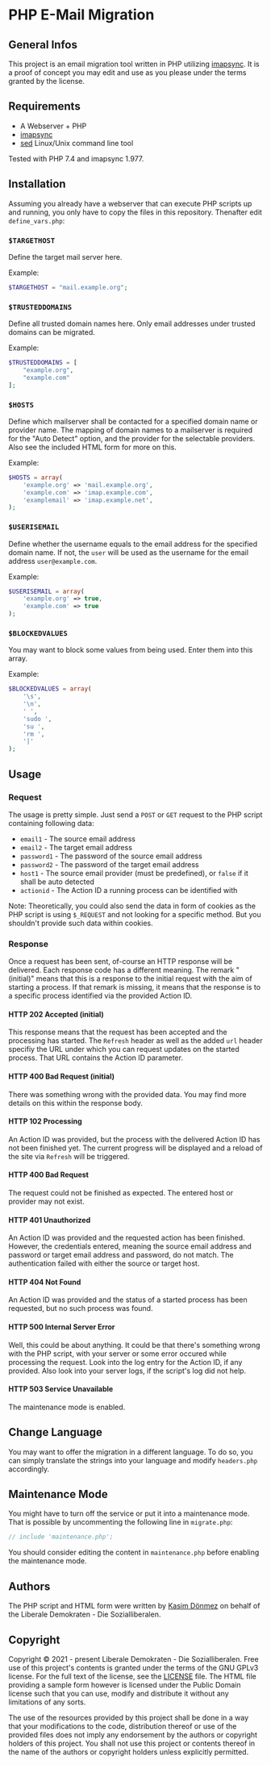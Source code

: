 # PHP E-Mail Migration

## General Infos
This project is an email migration tool written in PHP utilizing [imapsync](https://github.com/imapsync/imapsync). It is a proof of concept you may edit and use as you please under the terms granted by the license.


## Requirements

* A Webserver + PHP
* [imapsync](https://github.com/imapsync/imapsync)
* [sed](https://en.wikipedia.org/wiki/Sed) Linux/Unix command line tool

Tested with PHP 7.4 and imapsync 1.977.

## Installation
Assuming you already have a webserver that can execute PHP scripts up and running, you only have to copy the files in this repository. Thenafter edit `define_vars.php`:

### `$TARGETHOST`
Define the target mail server here.

Example:

```php
$TARGETHOST = "mail.example.org";
```

### `$TRUSTEDDOMAINS`
Define all trusted domain names here. Only email addresses under trusted domains can be migrated.

Example:

```php
$TRUSTEDDOMAINS = [
    "example.org",
    "example.com"
];
```

### `$HOSTS`
Define which mailserver shall be contacted for a specified domain name or provider name. The mapping of domain names to a mailserver is required for the "Auto Detect" option, and the provider for the selectable providers. Also see the included HTML form for more on this.

Example:

```php
$HOSTS = array(
    'example.org' => 'mail.example.org',
    'example.com' => 'imap.example.com',
    'examplemail' => 'imap.example.net',
);
```

### `$USERISEMAIL`
Define whether the username equals to the email address for the specified domain name. If not, the `user` will be used as the username for the email address `user@example.com`.

Example:

```php
$USERISEMAIL = array(
    'example.org' => true,
    'example.com' => true
);
```

### `$BLOCKEDVALUES`
You may want to block some values from being used. Enter them into this array.

Example:

```php
$BLOCKEDVALUES = array(
    '\s',
    '\n',
    ' ',
    'sudo ',
    'su ',
    'rm ',
    '|'
);
```

## Usage
### Request
The usage is pretty simple. Just send a `POST` or `GET` request to the PHP script containing following data:

* `email1` - The source email address
* `email2` - The target email address
* `password1` - The password of the source email address
* `password2` - The password of the target email address
* `host1` - The source email provider (must be predefined), or `false` if it shall be auto detected
* `actionid` - The Action ID a running process can be identified with

Note: Theoretically, you could also send the data in form of cookies as the PHP script is using `$_REQUEST` and not looking for a specific method. But you shouldn't provide such data within cookies.

### Response
Once a request has been sent, of-course an HTTP response will be delivered. Each response code has a different meaning. The remark "(initial)" means that this is a response to the initial request with the aim of starting a process. If that remark is missing, it means that the response is to a specific process identified via the provided Action ID.

#### HTTP 202 Accepted (initial)
This response means that the request has been accepted and the processing has started. The `Refresh` header as well as the added `url` header specifiy the URL under which you can request updates on the started process. That URL contains the Action ID parameter.

#### HTTP 400 Bad Request (initial)
There was something wrong with the provided data. You may find more details on this within the response body.

#### HTTP 102 Processing
An Action ID was provided, but the process with the delivered Action ID has not been finished yet. The current progress will be displayed and a reload of the site via `Refresh` will be triggered.

#### HTTP 400 Bad Request
The request could not be finished as expected. The entered host or provider may not exist.

#### HTTP 401 Unauthorized
An Action ID was provided and the requested action has been finished. However, the credentials entered, meaning the source email address and password or target email address and password, do not match. The authentication failed with either the source or target host.

#### HTTP 404 Not Found
An Action ID was provided and the status of a started process has been requested, but no such process was found.

#### HTTP 500 Internal Server Error
Well, this could be about anything. It could be that there's something wrong with the PHP script, with your server or some error occured while processing the request. Look into the log entry for the Action ID, if any provided. Also look into your server logs, if the script's log did not help.

#### HTTP 503 Service Unavailable
The maintenance mode is enabled.

## Change Language
You may want to offer the migration in a different language. To do so, you can simply translate the strings into your language and modify `headers.php` accordingly.

## Maintenance Mode
You might have to turn off the service or put it into a maintenance mode. That is possible by uncommenting the following line in `migrate.php`:

```php
// include 'maintenance.php';
```

You should consider editing the content in `maintenance.php` before enabling the maintenance mode.

## Authors
The PHP script and HTML form were written by [Kasim Dönmez](https://github.com/mkasimd) on behalf of the Liberale Demokraten - Die Sozialliberalen.

## Copyright
Copyright © 2021 - present Liberale Demokraten - Die Sozialliberalen. Free use of this project's contents is granted under the terms of the GNU GPLv3 license. For the full text of the license, see the [LICENSE](LICENSE) file. The HTML file providing a sample form however is licensed under the Public Domain license such that you can use, modify and distribute it without any limitations of any sorts.

The use of the resources provided by this project shall be done in a way that your modifications to the code, distribution thereof or use of the provided files does not imply any endorsement by the authors or copyright holders of this project. You shall not use this project or contents thereof in the name of the authors or copyright holders unless explicitly permitted.

